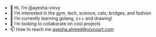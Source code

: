 - 👋 Hi, I’m @ayesha-vivvy
- 👀 I’m interested in the gym, tech, science, cats, bridges, and fashion
- 🌱 I’m currently learning golang, c++ and drawing!
- 💞️ I’m looking to collaborate on cool projects
- 📫 How to reach me ayesha.ahmed@vivcourt.com

<!---
ayesha-vivvy/ayesha-vivvy is a ✨ special ✨ repository because its `README.md` (this file) appears on your GitHub profile.
You can click the Preview link to take a look at your changes.
--->
